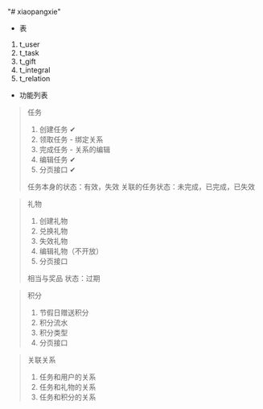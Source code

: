 "# xiaopangxie" 

- 表
1. t_user
2. t_task
3. t_gift
4. t_integral
4. t_relation

- 功能列表
> 任务
>1. 创建任务    ✔
>2. 领取任务 - 绑定关系
>3. 完成任务 - 关系的编辑
>4. 编辑任务    ✔
>5. 分页接口    ✔
>
>任务本身的状态：有效，失效
>关联的任务状态：未完成，已完成，已失效

> 礼物
>1. 创建礼物
>2. 兑换礼物
>3. 失效礼物
>4. 编辑礼物（不开放）
>5. 分页接口
>
>相当与奖品
>状态：过期

> 积分
>1. 节假日赠送积分
>2. 积分流水
>3. 积分类型
>4. 分页接口

> 关联关系
>1. 任务和用户的关系
>2. 任务和礼物的关系
>3. 任务和积分的关系
